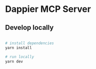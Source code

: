# Dappier MCP Server

## Develop locally

```bash

# install dependencies
yarn install

# run locally
yarn dev
```

<!-- ## test locally

```bash
cd scripts/

# create a session id (requires skyfire API Key)
bash get-session-id.sh API_KEY

# create a pay token
bash get-pay-token.sh API_KEY

``` -->
